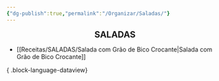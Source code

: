 ```yaml
---
{"dg-publish":true,"permalink":"/Organizar/Saladas/"}
---
```


<div style="text-align: center;"> <span style="font-size: 20px;"><b>SALADAS</b></span> </div>

- [[Receitas/SALADAS/Salada com Grão de Bico Crocante\|Salada com Grão de Bico Crocante]]

{ .block-language-dataview}
